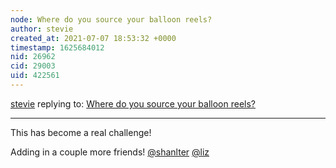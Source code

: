 ```yaml
---
node: Where do you source your balloon reels?
author: stevie
created_at: 2021-07-07 18:53:32 +0000
timestamp: 1625684012
nid: 26962
cid: 29003
uid: 422561
---
```




[stevie](../profile/stevie) replying to: [Where do you source your balloon reels?](../notes/a1ahna/07-01-2021/where-do-you-source-your-balloon-reels)

----
This has become a real challenge! 

Adding in a couple more friends!     [@shanlter](/profile/shanlter) [@liz](/profile/liz) 